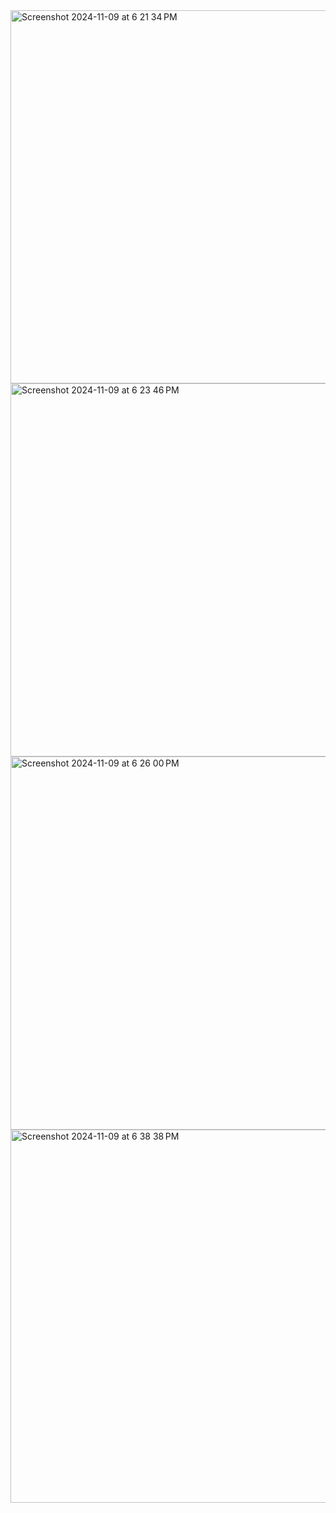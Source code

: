 <img width="597" alt="Screenshot 2024-11-09 at 6 21 34 PM" src="https://github.com/user-attachments/assets/79dd2c38-7bb4-4d81-a991-f491fb77a4bf">

<img width="597" alt="Screenshot 2024-11-09 at 6 23 46 PM" src="https://github.com/user-attachments/assets/4851ee0f-415e-4e1e-b7a7-85fb66edf2e8">

<img width="597" alt="Screenshot 2024-11-09 at 6 26 00 PM" src="https://github.com/user-attachments/assets/57d02294-b667-48e3-bde5-7eb5de6b55f7">

<img width="597" alt="Screenshot 2024-11-09 at 6 38 38 PM" src="https://github.com/user-attachments/assets/a54adf28-0c90-4a9c-bec0-aee96e10c4dd">

